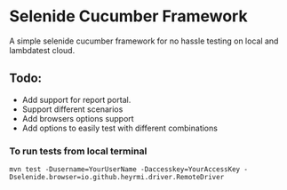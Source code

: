 # Selenide Cucumber Framework

A simple selenide cucumber framework for no hassle testing on local and lambdatest cloud. 

## Todo:

- Add support for report portal. 
- Support different scenarios 
- Add browsers options support
- Add options to easily test with different combinations

### To run tests from local terminal 
```
mvn test -Dusername=YourUserName -Daccesskey=YourAccessKey -Dselenide.browser=io.github.heyrmi.driver.RemoteDriver
```